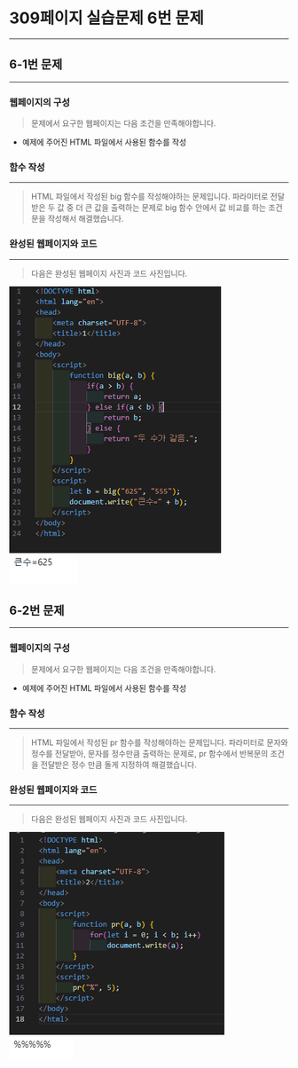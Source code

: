 # 309페이지 실습문제 6번 문제

-----------------------------

## 6-1번 문제

-----------------------------

### 웹페이지의 구성

> 문제에서 요구한 웹페이지는 다음 조건을 만족해야합니다.

+ 예제에 주어진 HTML 파일에서 사용된 함수를 작성

### 함수 작성

-----------------------------

> HTML 파일에서 작성된 big 함수를 작성해야하는 문제입니다.
> 파라미터로 전달받은 두 값 중 더 큰 값을 출력하는 문제로 big 함수 안에서 값 비교를 하는 조건문을 작성해서 해결했습니다.

### 완성된 웹페이지와 코드

-----------------------------

> 다음은 완성된 웹페이지 사진과 코드 사진입니다.

<img src="./image/p309_6_1코드.png">
<img src="./image/p309_6_1웹페이지.png">

## 6-2번 문제

-----------------------------

### 웹페이지의 구성

> 문제에서 요구한 웹페이지는 다음 조건을 만족해야합니다.

+ 예제에 주어진 HTML 파일에서 사용된 함수를 작성

### 함수 작성

-----------------------------

> HTML 파일에서 작성된 pr 함수를 작성해야하는 문제입니다.
> 파라미터로 문자와 정수를 전달받아, 문자를 정수만큼 출력하는 문제로, pr 함수에서 반복문의 조건을 전달받은 정수 만큼 돌게 지정하여 해결했습니다.

### 완성된 웹페이지와 코드

-----------------------------

> 다음은 완성된 웹페이지 사진과 코드 사진입니다.

<img src="./image/p309_6_2코드.png">
<img src="./image/p309_6_2웹페이지.png">